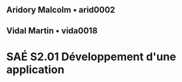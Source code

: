 ## Aridory Malcolm • arid0002
## Vidal Martin • vida0018
# SAÉ S2.01 Développement d'une application
